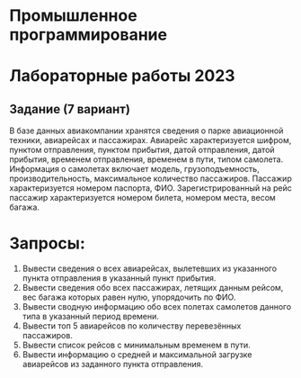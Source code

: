 # Промышленное программирование
# Лабораторные работы 2023 

## Задание (7 вариант)
В базе данных авиакомпании хранятся сведения о парке авиационной
техники, авиарейсах и пассажирах. Авиарейс характеризуется шифром, пунктом
отправления, пунктом прибытия, датой отправления, датой прибытия, временем
отправления, временем в пути, типом самолета. Информация о самолетах включает
модель, грузоподъемность, производительность, максимальное количество
пассажиров. Пассажир характеризуется номером паспорта, ФИО.
Зарегистрированный на рейс пассажир характеризуется номером билета, номером
места, весом багажа.

# Запросы:

1. Вывести сведения о всех авиарейсах, вылетевших из указанного пункта отправления в указанный пункт прибытия.
2. Вывести сведения обо всех пассажирах, летящих данным рейсом, вес багажа которых равен нулю, упорядочить по ФИО.
3. Вывести сводную информацию обо всех полетах самолетов данного типа в указанный период времени.
4. Вывести топ 5 авиарейсов по количеству перевезённых пассажиров.
5. Вывести список рейсов с минимальным временем в пути.
6. Вывести информацию о средней и максимальной загрузке авиарейсов из заданного пункта отправления.
